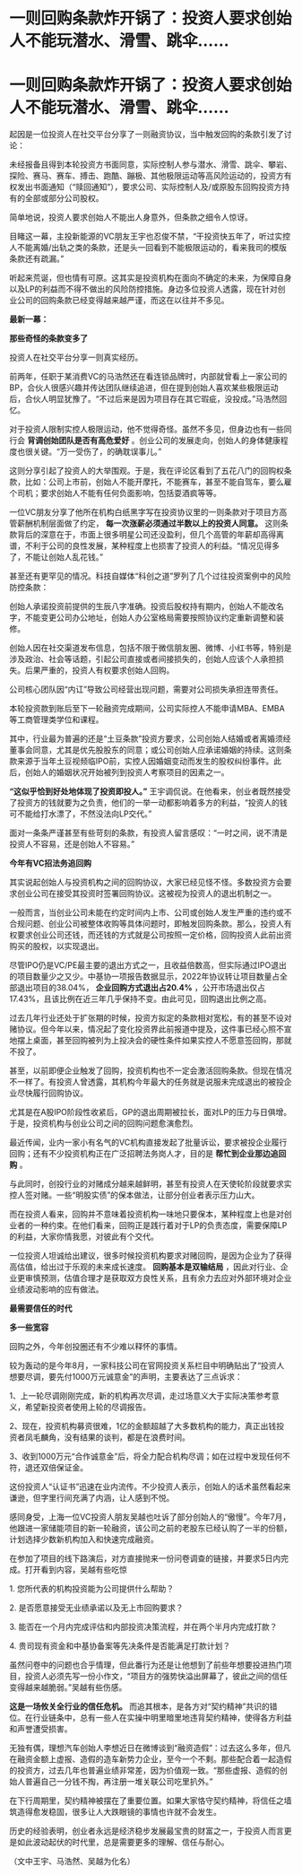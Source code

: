 # 一则回购条款炸开锅了：投资人要求创始人不能玩潜水、滑雪、跳伞……

# 一则回购条款炸开锅了：投资人要求创始人不能玩潜水、滑雪、跳伞……

起因是一位投资人在社交平台分享了一则融资协议，当中触发回购的条款引发了讨论：

未经报备且得到本轮投资方书面同意，实际控制人参与潜水、滑雪、跳伞、攀岩、探险、赛马、赛车、搏击、跑酷、蹦极、其他极限运动等高风险运动的，投资方有权发出书面通知（“赎回通知”），要求公司、实际控制人及/或原股东回购投资方持有的全部或部分公司股权。

简单地说，投资人要求创始人不能出人身意外，但条款之细令人惊讶。

目睹这一幕，主投新能源的VC朋友王宇也忍俊不禁，“干投资快五年了，听过实控人不能离婚/出轨之类的条款，还是头一回看到不能极限运动的，看来我司的模版条款还有疏漏。”

听起来荒诞，但也情有可原。这其实是投资机构在面向不确定的未来，为保障自身以及LP的利益而不得不做出的风险防控措施。身边多位投资人透露，现在针对创业公司的回购条款已经变得越来越严谨，而这在以往并不多见。

**最新一幕：**

**那些奇怪的条款变多了**

投资人在社交平台分享一则真实经历。

前两年，任职于某消费VC的马浩然还在看连锁品牌时，内部就曾看上一家公司的BP，合伙人很感兴趣并传达团队继续追进，但在提到创始人喜欢某些极限运动后，合伙人明显犹豫了。“不过后来是因为项目存在其它瑕疵，没投成。”马浩然回忆。

对于投资人限制实控人极限运动，他不觉得奇怪。虽然不多见，但身边也有一些同行会 **背调创始团队是否有高危爱好**
。创业公司的发展走向，创始人的身体健康程度也很关键。“万一受伤了，的确耽误事儿。”

这则分享引起了投资人的大举围观。于是，我在评论区看到了五花八门的回购权条款，比如：公司上市前，创始人不能开摩托，不能赛车，甚至不能自驾车，要么雇个司机；要求创始人不能有任何负面影响，包括耍酒疯等等。

一位VC朋友分享了他所在机构白纸黑字写在投资协议里的一则条款对于项目方高管薪酬机制层面做了约定， **每一次涨薪必须通过半数以上的投资人同意。**
这则条款背后的深意在于，市面上很多明星公司还没盈利，但几个高管的年薪却高得离谱，不利于公司的良性发展，某种程度上也损害了投资人的利益。“情况见得多了，不能让创始人乱花钱。”

甚至还有更罕见的情况。科技自媒体“科创之道”罗列了几个过往投资案例中的风险防控条款：

创始人承诺投资前提供的生辰八字准确。投资后股权持有期内，创始人不能改名字，不能变更公司办公地址，创始人办公室格局需要按照协议约定重新调整和装修。

创始人因在社交渠道发布信息，包括不限于微信朋友圈、微博、小红书等，特别是涉及政治、社会等话题，引起公司直接或者间接损失的，创始人应该个人承担损失。后果严重的，投资人有权要求创始人回购。

公司核心团队因“内讧”导致公司经营出现问题，需要对公司损失承担连带责任。

本轮投资款到账后至下一轮融资完成期间，公司实际控人不能申请MBA、EMBA等工商管理类学位和课程。

其中，行业最为普遍的还是“土豆条款”投资方要求，公司创始人结婚或者离婚须经董事会同意，尤其是优先股股东的同意；或公司创始人应承诺婚姻的持续。这则条款来源于当年土豆视频临IPO前，实控人因婚姻变动而发生的股权纠纷事件。此后，创始人的婚姻状况开始被列到投资人考察项目的因素之一。

**“这似乎恰到好处地体现了投资即投人。”**
王宇调侃说。在他看来，创业者既然接受了投资方的钱就要为之负责，他们的一举一动都影响着多方的利益，“投资人的钱可不能给打水漂了，不然没法向LP交代。”

面对一条条严谨甚至有些苛刻的条款，有投资人留言感叹：“一时之间，说不清是投资人不容易，还是创始人不容易。”

**今年有VC招法务追回购**

其实说起创始人与投资机构之间的回购协议，大家已经见怪不怪。多数投资方会要求创业公司在接受其投资时签署回购协议。这被视为投资人的退出机制之一。

一般而言，当创业公司未能在约定时间内上市、公司或创始人发生严重的违约或不合规问题、创业公司被整体收购等具体问题时，即触发回购条款。那么，投资人有权要求创业公司还钱，而还钱的方式就是公司按照一定价格，回购投资人此前出资购买的股权，以实现退出。

尽管IPO仍是VC/PE最主要的退出方式之一，且收益倍数高，但实际通过IPO退出的项目数量少之又少。中基协一项报告数据显示，2022年协议转让项目数量占全部退出项目的38.04%，
**企业回购方式退出占20.4%** ，公开市场退出仅占17.43%，且该比例在近三年几乎保持不变。由此可见，回购退出比例之高。

过去几年行业还处于扩张期的时候，投资方拟定的条款相对宽松，有的甚至不设对赌协议。但今年以来，情况起了变化投资界此前报道中提及，这件事已经心照不宣地摆上桌面，甚至回购被列为上投决会的硬性条件如果实控人不愿意签回购，那就不投了。

甚至，以前即便企业触发了回购，投资机构也不一定会激活回购条款。但现在情况不一样了。有投资人曾透露，其机构今年最大的任务就是说服未完成退出的被投企业尽快履行回购协议。

尤其是在A股IPO阶段性收紧后，GP的退出周期被拉长，面对LP的压力与日俱增。于是，投资机构与创业公司之间的回购问题愈演愈烈。

最近传闻，业内一家小有名气的VC机构直接发起了批量诉讼，要求被投企业履行回购；还有不少投资机构正在广泛招聘法务岗人才，目的是 **帮忙到企业那边追回购**
。

与此同时，创投行业的对赌成分越来越鲜明，甚至有投资人在天使轮阶段就要求实控人签对赌。一些“明股实债”的保本做法，让部分创业者表示压力山大。

而在投资人看来，回购并不意味着投资机构一味地只要保本，某种程度上也是对创业者的一种约束。在他们看来，回购正是践行着对于LP的负责态度，需要保障LP的利益，大家你情我愿，对彼此有个交代。

一位投资人坦诚给出建议，很多时候投资机构要求对赌回购，是因为企业为了获得高估值，给出过于乐观的未来成长速度。 **回购基本是双输结局**
，因此对行业、企业更审慎预测，估值合理才是获取双方良性关系，且有余力去应对外部环境对企业业绩波动影响的应有做法。

**最需要信任的时代**

**多一些宽容**

回购之外，今年创投圈还有不少难以释怀的事情。

较为轰动的是今年8月，一家科技公司在官网投资关系栏目中明确贴出了“投资人想要尽调，要先付1000万元诚意金”的声明，主要表达了三点诉求：

1、上一轮尽调刚刚完成，新的机构再次尽调，走过场意义大于实际决策参考意义，希望新投资者使用上轮的尽调报告。

2、现在，投资机构募资很难，1亿的金额超越了大多数机构的能力，真正出钱投资者凤毛麟角，没有结果的谈判，都是在浪费时间。

3、收到1000万元“合作诚意金”后，将全力配合机构尽调；如在过程中发现任何不符，退还双倍保证金。

这份投资人“认证书”迅速在业内流传。不少投资人表示，创始人的话术虽然看起来谦逊，但字里行间充满了内涵，让人感到不悦。

感同身受，上海一位VC投资人朋友吴越也吐诉了部分创始人的“傲慢”。今年7月，他跟进一家储能项目的新一轮融资，该公司之前的老股东已经认购了一半的份额，计划选择少数新机构加入和快速完成融资。

在参加了项目的线下路演后，对方直接抛来一份问卷调查的链接，并要求5日内完成。打开看到内容，吴越有些吃惊

1\. 您所代表的机构投资能为公司提供什么帮助？

2\. 是否愿意接受无业绩承诺以及无上市回购要求？

3\. 能否在一个月内完成评估和内部投资决策流程，并在两个半月内完成打款？

4\. 贵司现有资金和中基协备案等先决条件是否能满足打款计划？

虽然问卷中的问题也合乎情理，但此番行为还是让他想到了前些年想要投进热门项目，投资人必须先写一份小作文，“项目方的强势快溢出屏幕了，彼此之间的信任变得越来越脆弱。”吴越有些伤感。

**这是一场攸关全行业的信任危机。**
而追其根本，是各方对“契约精神”共识的错位。在行业链条中，总有一些人在实操中明里暗里地违背契约精神，使得各方利益和声誉遭受损害。

无独有偶，理想汽车创始人李想近日在微博谈到“融资造假”：过去这么多年，但凡在融资金额上虚报、造假的造车新势力企业，至今一个不剩。那些配合着一起造假的投资方，过去几年也普遍业绩非常差，因为价值观一致。“那些虚报、造假的创始人普遍自己一分钱不掏，再注册一堆关联公司吃里扒外。”

在下行周期里，契约精神被摆在了重要位置。如果大家恪守契约精神，将信任之墙筑造得愈发稳固，很多让人大跌眼镜的事情也许就不会发生。

历史的经验表明，创业者永远是经济稳步发展最宝贵的财富之一，于投资人而言更是如此波动起伏的时代里，总是需要更多的理解、信任与耐心。

（文中王宇、马浩然、吴越为化名）

